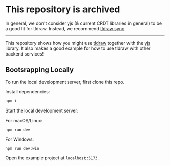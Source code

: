 # This repository is archived

In general, we don't consider yjs (& current CRDT libraries in general) to be a good fit for tldraw. Instead, we recommend [tldraw sync](https://tldraw.dev/docs/sync).

---

This repository shows how you might use [tldraw](https://github.com/tldraw/tldraw) together with the [yjs](https://yjs.dev) library. It also makes a good example for how to use tldraw with other backend services!

## Bootsrapping Locally

To run the local development server, first clone this repo.

Install dependencies:

```bash
npm i
```

Start the local development server:

For macOS/Linux:
```bash
npm run dev
```
For Windows:
```bash
npm run dev:win
```

Open the example project at `localhost:5173`.
